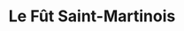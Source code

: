 ---
title: "Le Fût Saint-Martinois"
url: /saint-martin-de-crau/le-fut-saint-martinois/
shop: vin
---